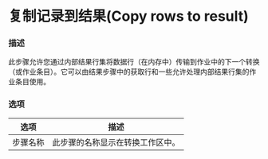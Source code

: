 # 复制记录到结果(Copy rows to result)

### 描述

此步骤允许您通过内部结果行集将数据行（在内存中）传输到作业中的下一个转换（或作业条目）。它可以由结果步骤中的获取行和一些允许处理内部结果行集的作业条目使用。

### 选项

| 选项 | 描述 |
| --- | --- |
| 步骤名称 | 此步骤的名称显示在转换工作区中。|